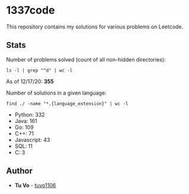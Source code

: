# 1337code

This repository contains my solutions for various problems on Leetcode.

## Stats

Number of problems solved (count of all non-hidden directories):

`ls -l | grep "^d" | wc -l`

As of 12/17/20: **355**

Number of solutions in a given language:

`find ./ -name "*.{language_extension}" | wc -l`

- Python: 332
- Java: 161
- Go: 109
- C++: 71
- Javascript: 43
- SQL: 11
- C: 3

## Author

- **Tu Vo** - [tuvo1106](https://github.com/tuvo1106)
